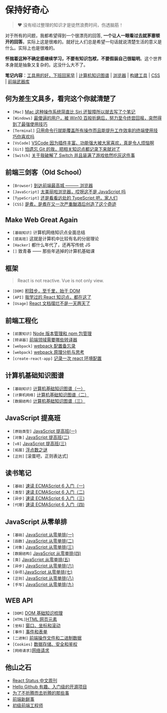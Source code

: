 # 保持好奇心

> ❤️ 没有经过整理的知识才是徒然浪费时间，伤透脑筋！

对于所有的问题，我都希望得到一个很漂亮的回答, **一个让人一眼看过去就茅塞顿开的回答**。实际上这是很难的。就好比人们总是希望一句话就说清楚生活的意义是什么。实际上也是很难的。

**怀揣着这种不确定感继续学习，不要有知识包袱，不要假装自己很聪明**。这个世界本身就是抽象又复杂的。这没什么大不了。

**笔记内容**：[工具用的好，下班回家早](#工具用的好下班回家早) | [计算机知识图谱](#计算机知识图谱) | [浏览器](#浏览器) | [构建工具](#构建工具) | [CSS](#CSS) | [前端武器库](#前端武器库)

## 何为差生文具多，看完这个你就清楚了

- `[Mac]` [Mac 这种操作系统简直比 Siri 还智障所以就去写了个笔记](others/mac.md)
- `[Windows]` [最傻逼的用户，被 Win10 百般折磨后，努力至今终尝回报，突然得到了最强使用技巧](others/win.md)
- `[Terminal]` [只用命令行就能覆盖所有操作而且能提升工作效率的终端使用技巧你喜欢吗](others/terminal.md)
- `[VsCode]` [VSCode 因为插件丰富、功能强大被大家喜欢，真是令人烦恼啊](others/code.md)
- `[Git]` [怕遗忘 Git 的我，把相关知识点都记录下来就对了](others/git.md)
- `[Switch]` [关于我破解了 Switch 并且装满了游戏依然吃灰这件事](others/switch.md)

## 前端三剑客（Old School）

- `[Browser]` [到达前端最高城 ——— 浏览器](summary/browser.md)
- `[JavaScript]` [太美丽啦浏览器，哎呀这不是 JavaScript 吗](css/css.md)
- `[TypeScript]` [还是看看远处的 TypeScript 吧，家人们](ts/ts.md)
- `[CSS]` [是煮，是煮在又一次严重酗酒后创造了这个奇迹](css/css.md)

## Make Web Great Again

- `[基础知识]` 计算机网络知识点全面总结
- `[提高班]` 这就是计算机中比较有名的分层理论
- `[Hacker]` 都什么年代了，还再写传统 JS
- `[]` 致青春 —— 那些年逃掉的计算机基础课

## 框架

> React is not reactive. Vue is not only view.

- `[DOM]` [积跬步，至千里，始于 DOM](framework/dom.md)
- `[API]` [我学过的 React 知识点，都在这了](framework/react.md)
- `[Usage]` [React 文档摆烂不是一天两天了](framework/react-use.md)
<!-- TODO: vue -->

<!-- ## 崔颢题诗在上头

[为什么汇编语言的功能在高级语言中一部分成为了关键字，一部分封装成了函数？](https://www.zhihu.com/question/352289969)
[JavaScript凭什么不是面向对象的语言？](https://www.zhihu.com/question/506559729/answer/2276185739) -->

## 前端工程化

- `[前置知识]` [Node 版本管理和 npm 包管理](engineering/node.md)
- `[转译器]` [前端领域需要哪些转译器](engineering/ast.md)
- `[webpack]` [webpack 配置备忘录](engineering/webpack.md)
- `[webpack]` [webpack 原理分析与思考](engineering/pack-origin.md)
- `[create-react-app]` [记录一次 react 环境配置](engineering/cra.md)

## 计算机基础知识图谱

- `[基础知识]` [计算机基础知识图谱（一）](computer/base.md)
- `[计算机网络]` [计算机基础知识图谱（二）](computer/net.md)
- `[数据结构]` [计算机基础知识图谱（三）](computer/data.md)

## JavaScript 提高班

- `[原始类型]` [JavaScript 提高班(一)](js/es_primitive.md)
- `[对象]` [JavaScript 提高班(二)](js/es_object.md)
- `[v8]` [JavaScript 提高班(三)](js/es_v8.md)
- `[拓展]` [浮点数之谜](js/es_float.md)
- `[正则]` [滚蛋吧，正则表达式]

## 读书笔记

- `[基础]` [速读 ECMAScript 6 入门（一)](js/es6_1.md)
- `[类型]` [速读 ECMAScript 6 入门（二)](js/es6_2.md)
- `[异步]` [速读 ECMAScript 6 入门（三)](js/es6_3.md)
- `[代理]` [速读 ECMAScript 6 入门（四)](js/es6_4.md)

## JavaScript 从零单排

- `[基础]` [JavaScript 从零单排(一)](js/js_base.md)
- `[函数]` [JavaScript 从零单排(二)](js/js_func.md)
- `[对象]` [JavaScript 从零单排(三)](js/js_obj.md)
- `[数据结构]` [JavaScript 从零单排(四)](js/js_type.md)
- `[类]` [JavaScript 从零单排(五)](js/js_class.md)
- `[异步]` [JavaScript 从零单排(六)](js/js_promise.md)
- `[杂项]`[JavaScript 从零单排(七)](js/js_other.md)
- `[正则]` [JavaScript 从零单排(八)](js/js_reg.md)
- `[手写]` [JavaScript 从零单排(九)](js/js_code.md)

<!-- ## TypeScript 提高班 -->
<!-- https://csstriggers.com -->

<!-- - `[基础]`[写给自己的 TypeScript 教程(一)](ts/ts_1.md)
- `[进阶]`[写给自己的 TypeScript 教程(二)](ts/ts_2.md)
- `[思考]`[写给自己的 TypeScript 教程(三)](ts/ts_3.md)
- `[实践]`[写给自己的 TypeScript 教程(四)](ts/ts_4.md) -->

## WEB API

- `[DOM]` [DOM 基础知识梳理](web/dom.md)
- `[HTML]`[HTML 网页元素](web/html.md)
- `[坐标]` [窗口、坐标和滚动](web/scroll.md)
- `[事件]` [事件和表单](web/event.md)
- `[二进制]` [前端操作文件和二进制数据](web/data.md)
- `[Cookies]` [数据存储、安全和鉴权](web/cookie.md)
- `[网络请求]`[网络请求](web/xhr.md)

## 他山之石

- [React Status 中文周刊](https://docschina.org/weekly/react/)
- [Hello Github 有趣、入门级的开源项目](https://hellogithub.com/)
- [为了不折腾而去折腾的那些事](https://www.zhihu.com/column/funny)
- [前端新鲜事](https://www.zhihu.com/column/mm-fe)
- [初级前端工程师](https://www.zhihu.com/column/makewebgreatagain)

<!-- ## 框架

<!-- React is not reactive.Vue is not only view.[思考] -->
<!--
- `[vue]`[vue 知识点梳理](web/vue.md)
- `[axios]`[axios 学习指南](web/axios.md)
- `[react]` [关于 React 的一切（一）](web/react1.md)
- `[react]` [关于 React 的一切（二）](web/react.md) -->
<!--
## WEB API

- `[DOM]` [DOM 基础知识梳理](web/dom.md)
- `[HTML]`[HTML 网页元素](web/html.md)
- `[坐标]` [窗口、坐标和滚动](web/scroll.md)
- `[事件]` [事件和表单](web/event.md)
- `[二进制]` [前端操作文件和二进制数据](web/data.md)
- `[Cookies]` [数据存储、安全和鉴权](web/cookie.md)
- `[网络请求]`[网络请求](web/xhr.md)`

## 构建工具

- `[Node]` [Node 版本及源管理](others/nvm.md)

- `[基础配置]` [渐进式的学习 Webpack](webpack/webpack_base.md)
- `[进阶原理]` [Webpack 从入门到入土](webpack/webpack_high.md)

## CSS

- `[知识整理]` [CSS 查漏补缺](web/css.md)
- `[基础实践]` [CSS 居中和三栏布局](web/layout.md)

## 前端武器库

- `[Vscode]` [Vscode 使用指北](web/code.md)
- `[ESLint]` [搞懂 ESLint 和 Prettier](ts/eslint.md)
- `[Chrome]` [Chrome DevTools 面板全攻略](ts/devTool.md) -->

<!-- - vue 好还是 react 好，我选 angular！
- vue、react、angular 选哪个？，我选 jQuery。
- umi这种到处都是约定，增加心智负担的，真不想用

-  -->
